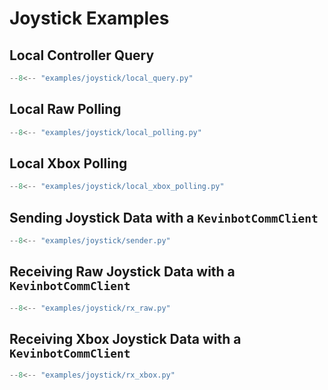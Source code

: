 # Joystick Examples

## Local Controller Query

```python title="examples/joystick/local_query.py" linenums="1"
--8<-- "examples/joystick/local_query.py"
```

## Local Raw Polling

```python title="examples/joystick/local_polling.py" linenums="1"
--8<-- "examples/joystick/local_polling.py"
```

## Local Xbox Polling

```python title="examples/joystick/local_xbox_polling.py" linenums="1"
--8<-- "examples/joystick/local_xbox_polling.py"
```

## Sending Joystick Data with a `KevinbotCommClient`

```python title="examples/joystick/sender.py" linenums="1"
--8<-- "examples/joystick/sender.py"
```

## Receiving Raw Joystick Data with a `KevinbotCommClient`

```python title="examples/joystick/rx_raw.py" linenums="1"
--8<-- "examples/joystick/rx_raw.py"
```

## Receiving Xbox Joystick Data with a `KevinbotCommClient`

```python title="examples/joystick/rx_xbox.py" linenums="1"
--8<-- "examples/joystick/rx_xbox.py"
```
